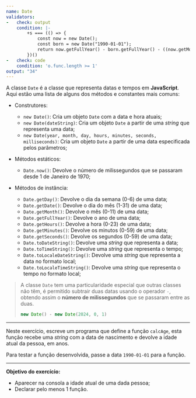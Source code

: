 ```yaml
---
name: Date
validators:
-   check: output
    condition: |-
        +s === (() => {
            const now = new Date();
            const born = new Date("1990-01-01");
            return now.getFullYear() - born.getFullYear() - ((now.getMonth() < born.getMonth() || (now.getMonth() === born.getMonth() && now.getDate() < born.getDate())) ? 1 : 0);
        })()
-   check: code
    condition: 'o.func.length >= 1'
output: "34"
---
```


A classe `Date` é a classe que representa datas e tempos em **JavaScript**. Aqui estão uma lista de alguns dos métodos e constantes mais comuns:

- Construtores:
    - `new Date()`: Cria um objeto `Date` com a data e hora atuais;
    - `new Date(dateString)`: Cria um objeto `Date` a partir de uma *string* que representa uma data;
    - `new Date(year, month, day, hours, minutes, seconds, milliseconds)`: Cria um objeto `Date` a partir de uma data especificada pelos parâmetros;

- Métodos estáticos:
    - `Date.now()`: Devolve o número de milissegundos que se passaram desde 1 de Janeiro de 1970;

- Métodos de instância:
    - `Date.getDay()`: Devolve o dia da semana (0-6) de uma data;
    - `Date.getDate()`: Devolve o dia do mês (1-31) de uma data;
    - `Date.getMonth()`: Devolve o mês (0-11) de uma data;
    - `Date.getFullYear()`: Devolve o ano de uma data;
    - `Date.getHours()`: Devolve a hora (0-23) de uma data;
    - `Date.getMinutes()`: Devolve os minutos (0-59) de uma data;
    - `Date.getSeconds()`: Devolve os segundos (0-59) de uma data;
    - `Date.toDateString()`: Devolve uma *string* que representa a data;
    - `Date.toTimeString()`: Devolve uma *string* que representa o tempo;
    - `Date.toLocaleDateString()`: Devolve uma *string* que representa a data no formato local;
    - `Date.toLocaleTimeString()`: Devolve uma *string* que representa o tempo no formato local;

> A classe `Date` tem uma particularidade especial que outras classes não têm, é permitido subtrair duas datas usando o operador `-`, obtendo assim o **número de milissegundos** que se passaram entre as duas.
> ```js
> new Date() - new Date(2024, 0, 1)
> ```

***

Neste exercício, escreve um programa que define a função `calcAge`, esta função recebe uma *string* com a data de nascimento e devolve a idade atual da pessoa, em anos.

Para testar a função desenvolvida, passe a data `1990-01-01` para a função.

***

**Objetivo do exercício:**
- Aparecer na consola a idade atual de uma dada pessoa;
- Declarar pelo menos 1 função.